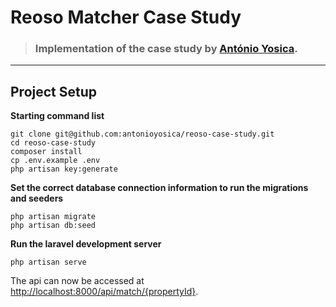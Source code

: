 # Reoso Matcher Case Study

> ### Implementation of the case study by [António Yosica](https://github.com/antonioyosica).

----------

## Project Setup

**Starting command list**

    git clone git@github.com:antonioyosica/reoso-case-study.git
    cd reoso-case-study
    composer install
    cp .env.example .env
    php artisan key:generate
    
**Set the correct database connection information to run the migrations and seeders**

    php artisan migrate
    php artisan db:seed

**Run the laravel development server**

    php artisan serve

The api can now be accessed at [http://localhost:8000/api/match/{propertyId}](http://localhost:8000/api/match/{propertyId}).
